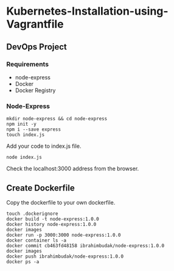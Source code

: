 # Kubernetes-Installation-using-Vagrantfile
## DevOps Project

### Requirements

+ node-express
+ Docker
+ Docker Registry

### Node-Express
`mkdir node-express && cd node-express`<br>
`npm init -y`<br>
`npm i --save express`<br>
`touch index.js`<br>

Add your code to index.js file.

`node index.js`<br>

Check the localhost:3000 address from the browser.

## Create Dockerfile

Copy the dockerfile to your own dockerfile.

`touch .dockerignore`<br>
`docker build -t node-express:1.0.0`<br>
`docker history node-express:1.0.0`<br>
`docker images`<br>
`docker run -p 3000:3000 node-express:1.0.0`<br>
`docker container ls -a`<br>
`docker commit cb463fd48158 ibrahimbudak/node-express:1.0.0 `<br>
`docker images `<br>
`docker push ibrahimbudak/node-express:1.0.0 `<br>
`docker ps -a `<br>



